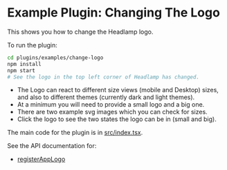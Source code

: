 # Example Plugin: Changing The Logo

This shows you how to change the Headlamp logo.

To run the plugin:

```bash
cd plugins/examples/change-logo
npm install
npm start
# See the logo in the top left corner of Headlamp has changed.
```

- The Logo can react to different size views (mobile and Desktop) sizes, and also to different themes (currently dark and light themes).
- At a minimum you will need to provide a small logo and a big one.
- There are two example svg images which you can check for sizes.
- Click the logo to see the two states the logo can be in (small and big).

The main code for the plugin is in [src/index.tsx](src/index.tsx).

See the API documentation for:

- [registerAppLogo](https://kinvolk.github.io/headlamp/docs/latest/development/api/classes/plugin_registry.registry/#registerapplogo)
